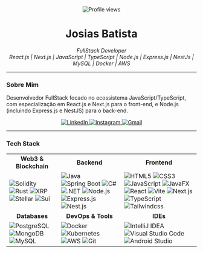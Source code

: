 <div align="center">
  <img src="https://komarev.com/ghpvc/?username=josiasdev&label=Profile+views&color=006bed&style=flat" alt="Profile views"/>
  <h1>Josias Batista</h1>
  <p>
    <i>FullStack Developer</i>
    <br/>
    <i>React.js | Next.js | JavaScript | TypeScript | Node.js | Express.js | NestJs | MySQL | Docker | AWS</i>
  </p>
</div>

---

### Sobre Mim

Desenvolvedor FullStack focado no ecossistema JavaScript/TypeScript, com especialização em React.js e Next.js para o front-end, e Node.js (incluindo Express.js e NestJS) para o back-end.

<p align="center">
  <a href="https://www.linkedin.com/in/josias-batista/" target="_blank">
    <img src="https://img.shields.io/badge/LinkedIn-0077B5?style=for-the-badge&logo=linkedin&logoColor=white" alt="LinkedIn">
  </a>
  <a href="https://www.instagram.com/josiascristaodev/" target="_blank">
    <img src="https://img.shields.io/badge/-Instagram-%23E4405F?style=for-the-badge&logo=instagram&logoColor=white" alt="Instagram">
  </a>
  <a href="mailto:francisco.batista67@alu.ufc.br">
    <img src="https://img.shields.io/badge/Gmail-333333?style=for-the-badge&logo=gmail&logoColor=red" alt="Gmail">
  </a>
</p>

---

### Tech Stack

<table>
  <tr>
    <td align="center"><strong>Web3 & Blockchain</strong></td>
    <td align="center"><strong>Backend</strong></td>
    <td align="center"><strong>Frontend</strong></td>
  </tr>
  <tr>
    <td>
      <img src="https://img.shields.io/badge/Solidity-e6e6e6?style=flat-square&logo=solidity&logoColor=black" alt="Solidity"/>
      <img src="https://img.shields.io/badge/Rust-000000?style=flat-square&logo=rust&logoColor=white" alt="Rust"/>
      <img src="https://img.shields.io/badge/Xrp-black?style=flat-square&logo=xrp&logoColor=white" alt="XRP"/>
      <img src="https://img.shields.io/badge/Stellar-7D00FF?style=flat-square&logo=Stellar&logoColor=white" alt="Stellar"/>
      <img src="https://img.shields.io/badge/Sui-4DA2FF?style=flat-square&logo=Sui&logoColor=white" alt="Sui"/>
    </td>
    <td>
      <img src="https://img.shields.io/badge/java-%23ED8B00.svg?style=flat-square&logo=openjdk&logoColor=white" alt="Java"/>
      <img src="https://img.shields.io/badge/Spring_Boot-6DB33F.svg?style=flat-square&logo=Spring-Boot&logoColor=white" alt="Spring Boot"/>
      <img src="https://img.shields.io/badge/c%23-%23239120.svg?style=flat-square&logo=csharp&logoColor=white" alt="C#"/>
      <img src="https://img.shields.io/badge/.NET-5C2D91?style=flat-square&logo=.net&logoColor=white" alt=".NET"/>
      <img src="https://img.shields.io/badge/node.js-6DA55F?style=flat-square&logo=node.js&logoColor=white" alt="Node.js"/>
      <img src="https://img.shields.io/badge/express.js-%23404d59.svg?style=flat-square&logo=express&logoColor=%2361DAFB" alt="Express.js" />
      <img src="https://img.shields.io/badge/nestjs-%23E0234E.svg?style=flat-square&logo=nestjs&logoColor=white" alt="Nest.js"/>
    </td>
    <td>
      <img src="https://img.shields.io/badge/html5-%23E34F26.svg?style=flat-square&logo=html5&logoColor=white" alt="HTML5"/>
      <img src="https://img.shields.io/badge/css3-%231572B6.svg?style=flat-square&logo=css3&logoColor=white" alt="CSS3"/>
      <img src="https://img.shields.io/badge/JavaScript-F7DF1E?style=flat-square&logo=javascript&logoColor=black" alt="JavaScript"/>
      <img src="https://img.shields.io/badge/javafx-%23FF0000.svg?style=flat-square&logo=javafx&logoColor=white" alt="JavaFX"/>
      <img src="https://img.shields.io/badge/React-20232A?style=flat-square&logo=react&logoColor=61DAFB" alt="React"/>
      <img src="https://img.shields.io/badge/vite-%23646CFF.svg?style=flat-square&logo=vite&logoColor=white" alt="Vite"/>
      <img src="https://img.shields.io/badge/next_js-000000?style=flat-square&logo=nextdotjs&logoColor=white" alt="Next.js"/>
      <img src="https://img.shields.io/badge/TypeScript-007ACC?style=flat-square&logo=typescript&logoColor=white" alt="TypeScript"/>
      <img src="https://img.shields.io/badge/tailwindcss-%2338B2AC.svg?style=flat-square&logo=tailwind-css&logoColor=white" alt="Tailwindcss"/>
    </td>
  </tr>
  <tr>
    <td align="center"><strong>Databases</strong></td>
    <td align="center"><strong>DevOps & Tools</strong></td>
    <td align="center"><strong>IDEs</strong></td>
  </tr>
  <tr>
    <td>
      <img src="https://img.shields.io/badge/PostgreSQL-316192?style=flat-square&logo=postgresql&logoColor=white" alt="PostgreSQL"/>
      <img src="https://img.shields.io/badge/MongoDB-4EA94B?style=flat-square&logo=mongodb&logoColor=white" alt="MongoDB"/>
      <img src="https://img.shields.io/badge/mysql-4479A1.svg?style=flat-square&logo=mysql&logoColor=white" alt="MySQL"/>
    </td>
    <td>
      <img src="https://img.shields.io/badge/Docker-2CA5E0?style=flat-square&logo=docker&logoColor=white" alt="Docker"/>
      <img src="https://img.shields.io/badge/kubernetes-326ce5.svg?&style=flat-square&logo=kubernetes&logoColor=white" alt="Kubernetes"/>
      <img src="https://img.shields.io/badge/AWS-FF9900?style=flat-square&logo=amazonwebservices&logoColor=white" alt="AWS"/>
      <img src="https://img.shields.io/badge/Git-F05032.svg?style=flat-square&logo=Git&logoColor=white" alt="Git"/>
    </td>
    <td>
      <img src="https://img.shields.io/badge/IntelliJ_IDEA-000000.svg?style=flat-square&logo=intellij-idea&logoColor=white" alt="IntelliJ IDEA"/>
      <img src="https://img.shields.io/badge/VS_Code-0078d7.svg?style=flat-square&logo=visual-studio-code&logoColor=white" alt="Visual Studio Code"/>
      <img src="https://img.shields.io/badge/Android_Studio-346ac1?style=flat-square&logo=android%20studio&logoColor=white" alt="Android Studio"/>
    </td>
  </tr>
</table>

